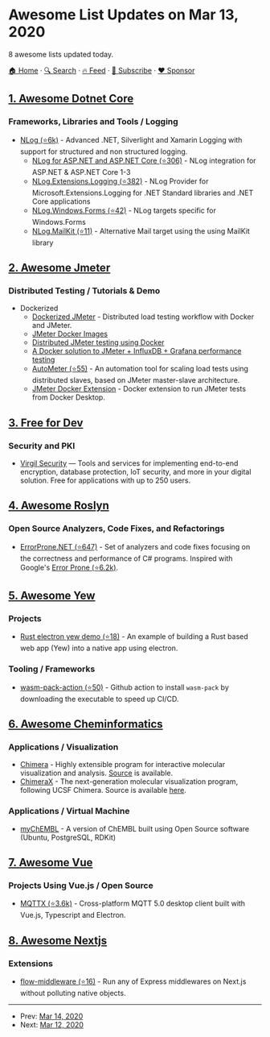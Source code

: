 # Awesome List Updates on Mar 13, 2020

8 awesome lists updated today.

[🏠 Home](/README.md) · [🔍 Search](https://www.trackawesomelist.com/search/) · [🔥 Feed](https://www.trackawesomelist.com/rss.xml) · [📮 Subscribe](https://trackawesomelist.us17.list-manage.com/subscribe?u=d2f0117aa829c83a63ec63c2f&id=36a103854c) · [❤️  Sponsor](https://github.com/sponsors/theowenyoung)



## [1. Awesome Dotnet Core](/content/thangchung/awesome-dotnet-core/README.md)

### Frameworks, Libraries and Tools / Logging

*   [NLog (⭐6k)](https://github.com/NLog/NLog) - Advanced .NET, Silverlight and Xamarin Logging with support for structured and non structured logging.
    *   [NLog for ASP.NET and ASP.NET Core (⭐306)](https://github.com/NLog/NLog.Web) - NLog integration for ASP.NET & ASP.NET Core 1-3
    *   [NLog.Extensions.Logging (⭐382)](https://github.com/NLog/NLog.Extensions.Logging) - NLog Provider for Microsoft.Extensions.Logging for .NET Standard libraries and .NET Core applications
    *   [NLog.Windows.Forms (⭐42)](https://github.com/NLog/NLog.Windows.Forms) - NLog targets specific for Windows.Forms
    *   [NLog.MailKit (⭐11)](https://github.com/NLog/NLog.MailKit) - Alternative Mail target using the using MailKit library

## [2. Awesome Jmeter](/content/aliesbelik/awesome-jmeter/README.md)

### Distributed Testing / Tutorials & Demo

*   Dockerized
    *   [Dockerized JMeter](https://gist.github.com/hhcordero/abd1dcaf6654cfe51d0b) - Distributed load testing workflow with Docker and JMeter.
    *   [JMeter Docker Images](https://hub.docker.com/search/?isAutomated=0\&isOfficial=0\&page=1\&pullCount=0\&q=jmeter\&starCount=0)
    *   [Distributed JMeter testing using Docker](https://srivaths.blogspot.com/2014/08/distrubuted-jmeter-testing-using-docker.html)
    *   [A Docker solution to JMeter + InfluxDB + Grafana performance testing](https://medium.com/@ellenhuang523/a-docker-solution-to-jmeter-influxdb-grafana-performance-testing-568848de7a0f)
    *   [AutoMeter (⭐55)](https://github.com/intuit/autometer) - An automation tool for scaling load tests using distributed slaves, based on JMeter master-slave architecture.
    *   [JMeter Docker Extension](https://hub.docker.com/extensions/qainsights/jmeter-docker-extension) - Docker extension to run JMeter tests from Docker Desktop.

## [3. Free for Dev](/content/ripienaar/free-for-dev/README.md)

### Security and PKI

*   [Virgil Security](https://virgilsecurity.com/) — Tools and services for implementing end-to-end encryption, database protection, IoT security, and more in your digital solution. Free for applications with up to 250 users.

## [4. Awesome Roslyn](/content/ironcev/awesome-roslyn/README.md)

### Open Source Analyzers, Code Fixes, and Refactorings

*   [ErrorProne.NET (⭐647)](https://github.com/SergeyTeplyakov/ErrorProne.NET) - Set of analyzers and code fixes focusing on the correctness and performance of C# programs. Inspired with Google's [Error Prone (⭐6.2k)](https://github.com/google/error-prone).

## [5. Awesome Yew](/content/jetli/awesome-yew/README.md)

### Projects

*   [Rust electron yew demo (⭐18)](https://github.com/Extrawurst/rust-electron-demo) - An example of building a Rust based web app (Yew) into a native app using electron.

### Tooling / Frameworks

*   [wasm-pack-action (⭐50)](https://github.com/jetli/wasm-pack-action) - Github action to install `wasm-pack` by downloading the executable to speed up CI/CD.

## [6. Awesome Cheminformatics](/content/hsiaoyi0504/awesome-cheminformatics/README.md)

### Applications / Visualization

*   [Chimera](https://www.cgl.ucsf.edu/chimera/) - Highly extensible program for interactive molecular visualization and analysis. [Source](https://www.cgl.ucsf.edu/chimera/docs/sourcecode.html) is available.
*   [ChimeraX](https://www.cgl.ucsf.edu/chimerax/) - The next-generation molecular visualization program, following UCSF Chimera. Source is available [here](https://www.cgl.ucsf.edu/chimerax/docs/devel/conventions.html).

### Applications / Virtual Machine

*   [myChEMBL](http://chembl.blogspot.com/2015/07/mychembl-20-has-landed.html) - A version of ChEMBL built using Open Source software (Ubuntu, PostgreSQL, RDKit)

## [7. Awesome Vue](/content/vuejs/awesome-vue/README.md)

### Projects Using Vue.js / Open Source

*   [MQTTX (⭐3.6k)](https://github.com/emqx/MQTTX) - Cross-platform MQTT 5.0 desktop client built with Vue.js, Typescript and Electron.

## [8. Awesome Nextjs](/content/unicodeveloper/awesome-nextjs/README.md)

### Extensions

*   [flow-middleware (⭐16)](https://github.com/piglovesyou/flow-middleware) - Run any of Express middlewares on Next.js without polluting native objects.

---

- Prev: [Mar 14, 2020](/content/2020/03/14/README.md)
- Next: [Mar 12, 2020](/content/2020/03/12/README.md)